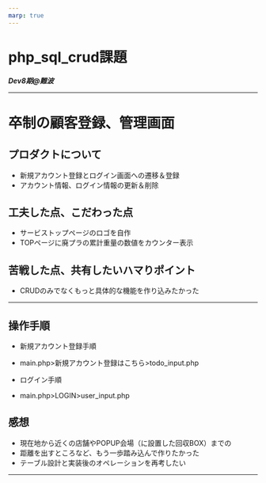 ```yaml
---
marp: true
---
```


# php_sql_crud課題

***Dev8期@難波***

---
# 卒制の顧客登録、管理画面
## プロダクトについて
- 新規アカウント登録とログイン画面への遷移＆登録
- アカウント情報、ログイン情報の更新＆削除
## 工夫した点、こだわった点
- サービストップページのロゴを自作
- TOPページに廃プラの累計重量の数値をカウンター表示
## 苦戦した点、共有したいハマりポイント
- CRUDのみでなくもっと具体的な機能を作り込みたかった
---
## 操作手順
- 新規アカウント登録手順
- main.php>新規アカウント登録はこちら>todo_input.php

- ログイン手順
- main.php>LOGIN>user_input.php
## 感想
- 現在地から近くの店舗やPOPUP会場（に設置した回収BOX）までの
- 距離を出すところなど、もう一歩踏み込んで作りたかった
- テーブル設計と実装後のオペレーションを再考したい
---
